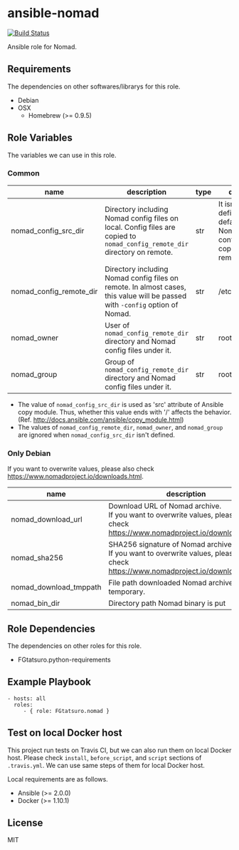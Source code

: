 ansible-nomad
====================================

[![Build Status](https://travis-ci.org/FGtatsuro/ansible-nomad.svg?branch=master)](https://travis-ci.org/FGtatsuro/ansible-nomad)

Ansible role for Nomad.

Requirements
------------

The dependencies on other softwares/librarys for this role.

- Debian
- OSX
  - Homebrew (>= 0.9.5)

Role Variables
--------------

The variables we can use in this role.

### Common

|name|description|type|default|
|---|---|---|---|
|nomad_config_src_dir|Directory including Nomad config files on local. Config files are copied to `nomad_config_remote_dir` directory on remote.|str|It isn't defined in default. No Nomad config file is copied to remote.|
|nomad_config_remote_dir|Directory including Nomad config files on remote. In almost cases, this value will be passed with `-config` option of Nomad.|str|/etc/nomad.d|
|nomad_owner|User of `nomad_config_remote_dir` directory and Nomad config files under it.|str|root|
|nomad_group|Group of `nomad_config_remote_dir` directory and Nomad config files under it.|str|root|

- The value of `nomad_config_src_dir` is used as 'src' attribute of Ansible copy module. Thus, whether this value ends with '/' affects the behavior. (Ref. http://docs.ansible.com/ansible/copy_module.html)
- The values of `nomad_config_remote_dir`, `nomad_owner`, and `nomad_group` are ignored when `nomad_config_src_dir` isn't defined.

### Only Debian

If you want to overwrite values, please also check https://www.nomadproject.io/downloads.html.

|name|description|type|default|
|---|---|---|---|
|nomad_download_url|Download URL of Nomad archive. <br>If you want to overwrite values, please also check https://www.nomadproject.io/downloads.html.|str|https://releases.hashicorp.com/nomad/0.5.0/nomad_0.5.0_linux_amd64.zip|
|nomad_sha256|SHA256 signature of Nomad archive. <br>If you want to overwrite values, please also check https://www.nomadproject.io/downloads.html.|str|7f7b9af2b1ff3e2c6b837b6e95968415237bb304e1e82802bc42abf6f8645a43|
|nomad_download_tmppath|File path downloaded Nomad archive is put temporary.|str|/tmp/nomad.zip|
|nomad_bin_dir|Directory path Nomad binary is put|str|/usr/local/bin|

Role Dependencies
-----------------

The dependencies on other roles for this role.

- FGtatsuro.python-requirements

Example Playbook
----------------

    - hosts: all
      roles:
         - { role: FGtatsuro.nomad }

Test on local Docker host
-------------------------

This project run tests on Travis CI, but we can also run them on local Docker host.
Please check `install`, `before_script`, and `script` sections of `.travis.yml`.
We can use same steps of them for local Docker host.

Local requirements are as follows.

- Ansible (>= 2.0.0)
- Docker (>= 1.10.1)

License
-------

MIT
